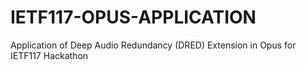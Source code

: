 # IETF117-OPUS-APPLICATION
Application of Deep Audio Redundancy (DRED) Extension in Opus for IETF117 Hackathon 
